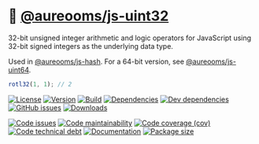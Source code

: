 :honeybee: [@aureooms/js-uint32](https://aureooms.github.io/js-uint32)
==

32-bit unsigned integer arithmetic and logic operators for JavaScript using
32-bit signed integers as the underlying data type.

Used in [@aureooms/js-hash](https://github.com/aureooms/js-hash).
For a 64-bit version, see [@aureooms/js-uint64](https://github.com/aureooms/js-uint64).

```js
rotl32(1, 1); // 2
```

[![License](https://img.shields.io/github/license/aureooms/js-uint32.svg)](https://raw.githubusercontent.com/aureooms/js-uint32/main/LICENSE)
[![Version](https://img.shields.io/npm/v/@aureooms/js-uint32.svg)](https://www.npmjs.org/package/@aureooms/js-uint32)
[![Build](https://img.shields.io/travis/aureooms/js-uint32/main.svg)](https://travis-ci.org/aureooms/js-uint32/branches)
[![Dependencies](https://img.shields.io/david/aureooms/js-uint32.svg)](https://david-dm.org/aureooms/js-uint32)
[![Dev dependencies](https://img.shields.io/david/dev/aureooms/js-uint32.svg)](https://david-dm.org/aureooms/js-uint32?type=dev)
[![GitHub issues](https://img.shields.io/github/issues/aureooms/js-uint32.svg)](https://github.com/aureooms/js-uint32/issues)
[![Downloads](https://img.shields.io/npm/dm/@aureooms/js-uint32.svg)](https://www.npmjs.org/package/@aureooms/js-uint32)

[![Code issues](https://img.shields.io/codeclimate/issues/aureooms/js-uint32.svg)](https://codeclimate.com/github/aureooms/js-uint32/issues)
[![Code maintainability](https://img.shields.io/codeclimate/maintainability/aureooms/js-uint32.svg)](https://codeclimate.com/github/aureooms/js-uint32/trends/churn)
[![Code coverage (cov)](https://img.shields.io/codecov/c/gh/aureooms/js-uint32/main.svg)](https://codecov.io/gh/aureooms/js-uint32)
[![Code technical debt](https://img.shields.io/codeclimate/tech-debt/aureooms/js-uint32.svg)](https://codeclimate.com/github/aureooms/js-uint32/trends/technical_debt)
[![Documentation](https://aureooms.github.io/js-uint32//badge.svg)](https://aureooms.github.io/js-uint32//source.html)
[![Package size](https://img.shields.io/bundlephobia/minzip/@aureooms/js-uint32)](https://bundlephobia.com/result?p=@aureooms/js-uint32)
